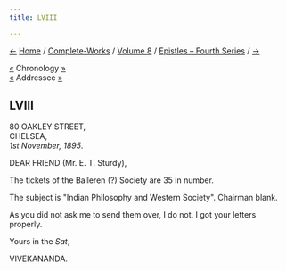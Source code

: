 ```yaml
---
title: LVIII

---
```

<div>

[←](057_friend.htm) [Home](../../../index.htm) /
[Complete-Works](../../complete_works.htm) / [Volume
8](../volume_8_contents.htm) / [Epistles – Fourth
Series](epistles_fourth_series_contents.htm) / [→](059_friend.htm)

  

[«](057_friend.htm) Chronology [»](059_friend.htm)  
[«](057_friend.htm) Addressee [»](059_friend.htm)

## LVIII

80 OAKLEY STREET,  
CHELSEA,  
*1st November, 1895*.

DEAR FRIEND (Mr. E. T. Sturdy),

The tickets of the Balleren (?) Society are 35 in number.

The subject is "Indian Philosophy and Western Society". Chairman blank.

As you did not ask me to send them over, I do not. I got your letters
properly.

Yours in the *Sat*,

VIVEKANANDA.

</div>
